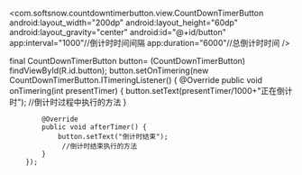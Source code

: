 <com.softsnow.countdowntimerbutton.view.CountDownTimerButton
        android:layout_width="200dp"
        android:layout_height="60dp"
        android:layout_gravity="center"
        android:id="@+id/button"
        app:interval="1000"//倒计时时间间隔
        app:duration="6000"//总倒计时时间
        />
        
        
 final CountDownTimerButton button= (CountDownTimerButton) findViewById(R.id.button);
        button.setOnTimering(new CountDownTimerButton.ITimeringListener() {
            @Override
            public void onTimering(int presentTimer) {
                button.setText(presentTimer/1000+"正在倒计时");
                //倒计时过程中执行的方法
            }

            @Override
            public void afterTimer() {
                button.setText("倒计时结束");
                 //倒计时结束执行的方法
            }
        });
